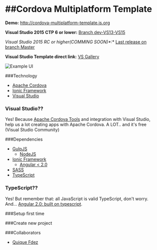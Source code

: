 ##Cordova Multiplatform Template
================================

**Demo:** http://cordova-multiplatform-template.js.org

**Visual Studio 2015 CTP 6 or lower:** [Branch dev-VS13-VS15](https://github.com/CKGrafico/Cordova-Multiplatform-Template/tree/dev-VS13-VS15)

**Visual Studio 2015 RC or higher*(COMMING SOON)*:** [Last release on branch Master](https://github.com/CKGrafico/Cordova-Multiplatform-Template/releases)

**Visual Studio Template direct link:** [VS Gallery](https://visualstudiogallery.msdn.microsoft.com/407fc1f8-538b-4beb-b2b2-69afcb6fbd96)

![Example UI](http://i.imgur.com/WVcmzGT.png)


###Technology
- [Apache Cordova](https://cordova.apache.org/)
- [Ionic Framework](http://ionicframework.com/)
- [Visual Studio](http://visualstudio.com/free)

### Visual Studio??
Yes! Because [Apache Cordova Tools](https://www.visualstudio.com/en-us/cordova-vs.aspx) and integration with Visual Studio, help us a lot creating apps with Apache Cordova. A LOT.. and it's free (Visual Studio Community)

###Dependencies
- [GulpJS](http://gulpjs.com)
	- [NodeJS](http://nodejs.com)
- [Ionic Framework](http://ionicframework.com/)
	- [Angular < 2.0](http://angularjs.org)
- [SASS](http://sass-lang.com/)
- [TypeScript](http://typescriptlang.com/)

### TypeScript??
Yes! But remember that: all JavaScript is valid TypeScript, don't worry. And... [Angular 2.0: built on typescript](http://blogs.msdn.com/b/typescript/archive/2015/03/05/angular-2-0-built-on-typescript.aspx).

###Setup first time

###Create new project


###Collaborators
- [Quique Fdez](http://twitter.com/ckgrafico)
